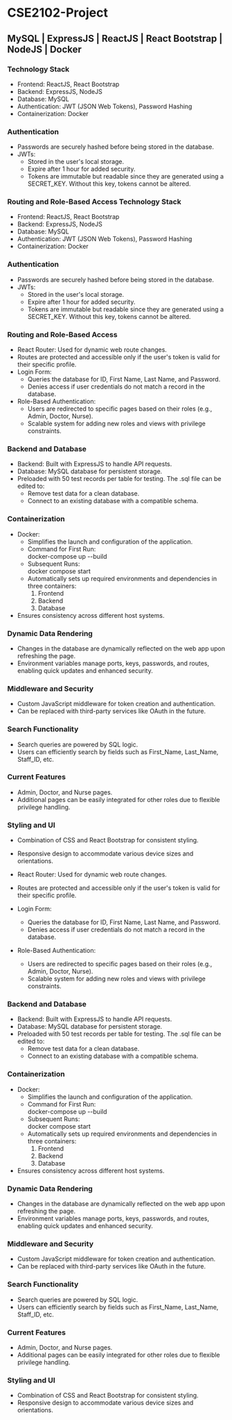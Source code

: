 # CSE2102-Project

## MySQL | ExpressJS | ReactJS | React Bootstrap | NodeJS | Docker

### Technology Stack

-   Frontend: ReactJS, React Bootstrap
-   Backend: ExpressJS, NodeJS
-   Database: MySQL
-   Authentication: JWT (JSON Web Tokens), Password Hashing
-   Containerization: Docker

### Authentication

-   Passwords are securely hashed before being stored in the database.
-   JWTs:
    -   Stored in the user's local storage.
    -   Expire after 1 hour for added security.
    -   Tokens are immutable but readable since they are generated using a SECRET_KEY. Without this key, tokens cannot be altered.

### Routing and Role-Based Access Technology Stack

-   Frontend: ReactJS, React Bootstrap
-   Backend: ExpressJS, NodeJS
-   Database: MySQL
-   Authentication: JWT (JSON Web Tokens), Password Hashing
-   Containerization: Docker

### Authentication

-   Passwords are securely hashed before being stored in the database.
-   JWTs:
    -   Stored in the user's local storage.
    -   Expire after 1 hour for added security.
    -   Tokens are immutable but readable since they are generated using a SECRET_KEY. Without this key, tokens cannot be altered.

### Routing and Role-Based Access

-   React Router: Used for dynamic web route changes.
-   Routes are protected and accessible only if the user's token is valid for their specific profile.
-   Login Form:
    -   Queries the database for ID, First Name, Last Name, and Password.
    -   Denies access if user credentials do not match a record in the database.
-   Role-Based Authentication:
    -   Users are redirected to specific pages based on their roles (e.g., Admin, Doctor, Nurse).
    -   Scalable system for adding new roles and views with privilege constraints.

### Backend and Database

-   Backend: Built with ExpressJS to handle API requests.
-   Database: MySQL database for persistent storage.
-   Preloaded with 50 test records per table for testing. The .sql file can be edited to:
    -   Remove test data for a clean database.
    -   Connect to an existing database with a compatible schema.

### Containerization

-   Docker:
    -   Simplifies the launch and configuration of the application.
    -   Command for First Run:  
        docker-compose up --build
    -   Subsequent Runs:  
        docker compose start
    -   Automatically sets up required environments and dependencies in three containers:
        1. Frontend
        2. Backend
        3. Database
-   Ensures consistency across different host systems.

### Dynamic Data Rendering

-   Changes in the database are dynamically reflected on the web app upon refreshing the page.
-   Environment variables manage ports, keys, passwords, and routes, enabling quick updates and enhanced security.

### Middleware and Security

-   Custom JavaScript middleware for token creation and authentication.
-   Can be replaced with third-party services like OAuth in the future.

### Search Functionality

-   Search queries are powered by SQL logic.
-   Users can efficiently search by fields such as First_Name, Last_Name, Staff_ID, etc.

### Current Features

-   Admin, Doctor, and Nurse pages.
-   Additional pages can be easily integrated for other roles due to flexible privilege handling.

### Styling and UI

-   Combination of CSS and React Bootstrap for consistent styling.
-   Responsive design to accommodate various device sizes and orientations.

-   React Router: Used for dynamic web route changes.
-   Routes are protected and accessible only if the user's token is valid for their specific profile.
-   Login Form:
    -   Queries the database for ID, First Name, Last Name, and Password.
    -   Denies access if user credentials do not match a record in the database.
-   Role-Based Authentication:
    -   Users are redirected to specific pages based on their roles (e.g., Admin, Doctor, Nurse).
    -   Scalable system for adding new roles and views with privilege constraints.

### Backend and Database

-   Backend: Built with ExpressJS to handle API requests.
-   Database: MySQL database for persistent storage.
-   Preloaded with 50 test records per table for testing. The .sql file can be edited to:
    -   Remove test data for a clean database.
    -   Connect to an existing database with a compatible schema.

### Containerization

-   Docker:
    -   Simplifies the launch and configuration of the application.
    -   Command for First Run:  
        docker-compose up --build
    -   Subsequent Runs:  
        docker compose start
    -   Automatically sets up required environments and dependencies in three containers:
        1. Frontend
        2. Backend
        3. Database
-   Ensures consistency across different host systems.

### Dynamic Data Rendering

-   Changes in the database are dynamically reflected on the web app upon refreshing the page.
-   Environment variables manage ports, keys, passwords, and routes, enabling quick updates and enhanced security.

### Middleware and Security

-   Custom JavaScript middleware for token creation and authentication.
-   Can be replaced with third-party services like OAuth in the future.

### Search Functionality

-   Search queries are powered by SQL logic.
-   Users can efficiently search by fields such as First_Name, Last_Name, Staff_ID, etc.

### Current Features

-   Admin, Doctor, and Nurse pages.
-   Additional pages can be easily integrated for other roles due to flexible privilege handling.

### Styling and UI

-   Combination of CSS and React Bootstrap for consistent styling.
-   Responsive design to accommodate various device sizes and orientations.

